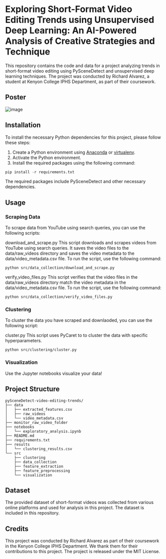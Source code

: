 # Exploring Short-Format Video Editing Trends using Unsupervised Deep Learning: An AI-Powered Analysis of Creative Strategies and Technique

This repository contains the code and data for a project analyzing trends in short-format video editing using PySceneDetect and unsupervised deep learning techniques. The project was conducted by Richard Alvarez, a student at Kenyon College IPHS Department, as part of their coursework.

## Poster

![image](https://github.com/raulduk3/pySceneDetect-video-editing-trends/raw/main/richard%20alvarez_iphs484_spr2023_final_poster.pptx-1.png)

## Installation

To install the necessary Python dependencies for this project, please follow these steps:
1. Create a Python environment using [Anaconda](https://www.anaconda.com/products/individual) or [virtualenv](https://virtualenv.pypa.io/en/latest/).
2. Activate the Python environment.
3. Install the required packages using the following command:

```python
pip install -r requirements.txt
```

The required packages include PySceneDetect and other necessary dependencies.

## Usage
### Scraping Data
To scrape data from YouTube using search queries, you can use the following scripts:

download_and_scrape.py
This script downloads and scrapes videos from YouTube using search queries. It saves the video files to the data/raw_videos directory and saves the video metadata to the data/video_metadata.csv file. To run the script, use the following command:

```
python src/data_collection/download_and_scrape.py
```

verify_video_files.py
This script verifies that the video files in the data/raw_videos directory match the video metadata in the data/video_metadata.csv file. To run the script, use the following command:

```
python src/data_collection/verify_video_files.py
```

### Clustering
To cluster the data you have scraped and downlaoded, you can use the following script:

cluster.py
This script uses PyCaret to to cluster the data with specific hyperparameters. 

```
python src/clustering/cluster.py
```

### Visualization
Use the Jupyter notebooks visualize your data!

## Project Structure
```
pySceneDetect-video-editing-trends/
├── data
│   ├── extracted_features.csv
│   ├── raw_videos
│   └── video_metadata.csv
├── monitor_raw_video_folder
├── notebooks
│   └── exploratory_analysis.ipynb
├── README.md
├── requirements.txt
├── results
│   └── clustering_results.csv
└── src
    ├── clustering
    ├── data_collection
    ├── feature_extraction
    ├── feature_preprocessing
    └── visualization
```

## Dataset

The provided dataset of short-format videos was collected from various online platforms and used for analysis in this project. The dataset is included in this repository.

## Credits

This project was conducted by Richard Alvarez as part of their coursework in the Kenyon College IPHS Department. We thank them for their contributions to this project. The project is released under the MIT License.
